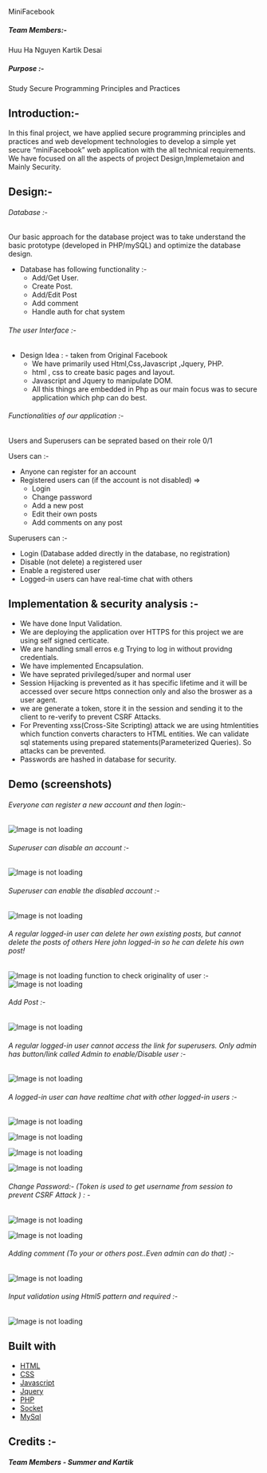  MiniFacebook

 ##### Team Members:-
Huu Ha Nguyen 
Kartik Desai 



 #####  Purpose :-
 Study Secure Programming Principles and Practices


## Introduction:-

In this final project, we have applied secure programming principles and practices and web development technologies to develop a  simple yet secure “miniFacebook” web application with the all technical requirements. We have focused on all the aspects of project Design,Implemetaion and Mainly Security.







## Design:-

###### Database :-

Our basic approach for the database project was to take understand the basic prototype (developed in PHP/mySQL) and optimize the database design.
 -  Database has following functionality :-
    - Add/Get User.
    - Create Post.
    - Add/Edit Post
    - Add comment
    - Handle auth for chat system

  ###### The user Interface :-
  -  Design Idea : - taken from Original Facebook
     -   We have primarily used Html,Css,Javascript ,Jquery, PHP.
     -  html , css to create basic pages and layout.
     -  Javascript and Jquery to manipulate DOM.
     -  All this things are embedded in Php as our main focus was to secure application which php can do best.
  
###### Functionalities of our application :-
Users and Superusers can be seprated based on their role 0/1

  Users can :- 
- Anyone can register for an account 
- Registered users can (if the account is not disabled) =>
   - Login
   - Change password
   - Add a new post
   - Edit their own posts
   - Add comments on any post

 Superusers can :- 
   - Login (Database added directly in the database, no registration)
   - Disable (not delete) a registered user
   - Enable a registered user
   - Logged-in users can have real-time chat with others 
    
   
## Implementation & security analysis :-

-  We have done Input Validation.	
-  We are deploying the application over HTTPS for this project we are using self signed  certicate.
-  We are handling small erros e.g Trying to log in without providng credentials.
-  We have implemented Encapsulation.
-  We have seprated privileged/super and normal user
-  Session Hijacking is prevented as it has specific lifetime and it will be
  accessed over secure https connection only and also the broswer as a user agent.
- we are generate a token, store it in the session and sending it to the client to re-verify to prevent CSRF Attacks.
- For Preventing xss(Cross-Site Scripting) attack we are using htmlentities which
function converts characters to HTML entities. We can validate sql statements using
prepared statements(Parameterized Queries). So attacks can be prevented.
- Passwords are hashed in database for security.

##  Demo (screenshots)

###### Everyone can register a new account and then login:- 

![Image is not loading](https://github.com/kaddy645/HybridSecure/blob/master/screenshotFacebook/Login-Register.png?raw=true)

###### Superuser can disable an account :-
![Image is not loading](https://github.com/kaddy645/HybridSecure/blob/master/screenshotFacebook/Enable.png?raw=true)

###### Superuser can enable the disabled account :- 

![Image is not loading](https://github.com/kaddy645/HybridSecure/blob/master/screenshotFacebook/Admin.png?raw=true)

###### A regular logged-in user can delete her own existing posts, but cannot delete the posts of others Here john logged-in so he can delete his own post!
![Image is not loading](https://github.com/kaddy645/HybridSecure/blob/master/screenshotFacebook/post.png?raw=true)
function to check originality of user :-
![Image is not loading](https://github.com/kaddy645/HybridSecure/blob/master/screenshotFacebook/checkowner.png?raw=true)


###### Add Post :-
![Image is not loading](https://github.com/kaddy645/HybridSecure/blob/master/screenshotFacebook/post.png?raw=true)


###### A regular logged-in user cannot access the link for superusers. Only admin has button/link called Admin to enable/Disable user :-
![Image is not loading](https://github.com/kaddy645/HybridSecure/blob/master/screenshotFacebook/OnlineUsers.png?raw=true) 



###### A logged-in user can have realtime chat with other logged-in users :-

![Image is not loading](https://github.com/kaddy645/HybridSecure/blob/master/screenshotFacebook/chat.png?raw=true)

![Image is not loading](https://github.com/kaddy645/HybridSecure/blob/master/screenshotFacebook/chat1.png?raw=true)

![Image is not loading](https://github.com/kaddy645/HybridSecure/blob/master/screenshotFacebook/chat2.png?raw=true)

![Image is not loading](https://github.com/kaddy645/HybridSecure/blob/master/screenshotFacebook/chat22.png?raw=true)

###### Change Password:- (Token is used to get username from session to prevent CSRF Attack ) : - 
![Image is not loading](https://github.com/kaddy645/HybridSecure/blob/master/screenshotFacebook/ChangePass.png?raw=true)

![Image is not loading](https://github.com/kaddy645/HybridSecure/blob/master/screenshotFacebook/ChangePass2.png?raw=true)

###### Adding comment (To your or others post..Even admin can do that) :-

![Image is not loading](https://github.com/kaddy645/HybridSecure/blob/master/screenshotFacebook/comment.png?raw=true)

###### Input validation using Html5 pattern and required :-
![Image is not loading](https://github.com/kaddy645/HybridSecure/blob/master/screenshotFacebook/Input%20validation.png?raw=true)




## Built with
- [HTML](https://developer.mozilla.org/en-US/docs/Web/HTML)
- [CSS](https://www.w3.org/Style/CSS/Overview.en.html)
- [Javascript](https://developer.mozilla.org/en-US/docs/Web/JavaScript)
- [Jquery](https://jquery.com/)
- [PHP](https://www.php.net/)
- [Socket](https://socket.io/)
- [MySql](https://www.mysql.com/)





   
    
## Credits :-

#####  Team Members -  Summer and Kartik






